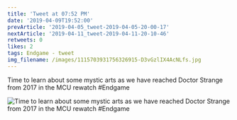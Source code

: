 ```yaml
---
title: 'Tweet at 07:52 PM'
date: '2019-04-09T19:52:00'
prevArticle: '2019-04-05_tweet-2019-04-05-20-00-17'
nextArticle: '2019-04-11_tweet-2019-04-11-20-10-46'
retweets: 0
likes: 2
tags: Endgame - tweet
img_filename: /images/1115703931756326915-D3vGzlIX4AcNLfs.jpg
---
```

Time to learn about some mystic arts as we have reached Doctor Strange from 2017 in the MCU rewatch #Endgame

![Time to learn about some mystic arts as we have reached Doctor Strange from 2017 in the MCU rewatch #Endgame](/images/1115703931756326915-D3vGzlIX4AcNLfs.jpg "Time to learn about some mystic arts as we have reached Doctor Strange from 2017 in the MCU rewatch #Endgame")